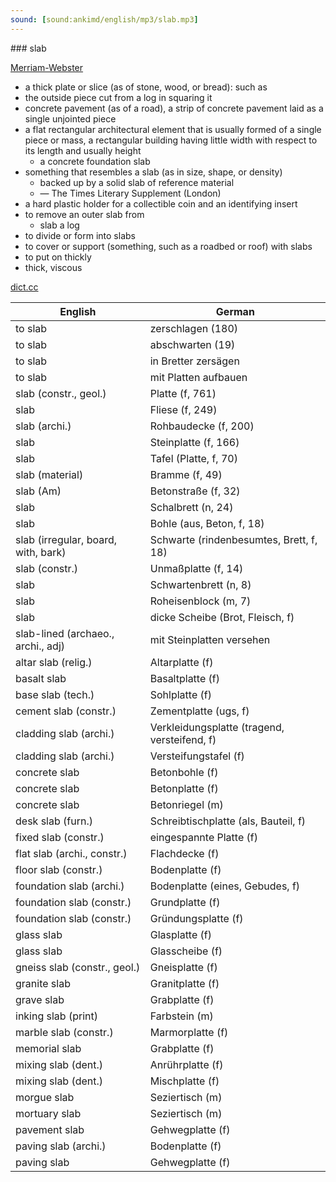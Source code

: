 ```yaml
---
sound: [sound:ankimd/english/mp3/slab.mp3]
---
```


\### slab

[Merriam-Webster](https://www.merriam-webster.com/dictionary/slab)

- a thick plate or slice (as of stone, wood, or bread): such as
- the outside piece cut from a log in squaring it
- concrete pavement (as of a road), a strip of concrete pavement laid as a single unjointed piece
- a flat rectangular architectural element that is usually formed of a single piece or mass, a rectangular building having little width with respect to its length and usually height
    - a concrete foundation slab
- something that resembles a slab (as in size, shape, or density)
    - backed up by a solid slab of reference material
    - — The Times Literary Supplement (London)
- a hard plastic holder for a collectible coin and an identifying insert
- to remove an outer slab from
    - slab a log
- to divide or form into slabs
- to cover or support (something, such as a roadbed or roof) with slabs
- to put on thickly
- thick, viscous

[dict.cc](https://www.dict.cc/slab)

| English        | German       |
| -------------- | ------------ |
| to slab | zerschlagen (180) |
| to slab | abschwarten (19) |
| to slab | in Bretter zersägen |
| to slab | mit Platten aufbauen |
| slab (constr., geol.) | Platte (f, 761) |
| slab | Fliese (f, 249) |
| slab (archi.) | Rohbaudecke (f, 200) |
| slab | Steinplatte (f, 166) |
| slab | Tafel (Platte, f, 70) |
| slab (material) | Bramme (f, 49) |
| slab (Am) | Betonstraße (f, 32) |
| slab | Schalbrett (n, 24) |
| slab | Bohle (aus, Beton, f, 18) |
| slab (irregular, board, with, bark) | Schwarte (rindenbesumtes, Brett, f, 18) |
| slab (constr.) | Unmaßplatte (f, 14) |
| slab | Schwartenbrett (n, 8) |
| slab | Roheisenblock (m, 7) |
| slab | dicke Scheibe (Brot, Fleisch, f) |
| slab-lined (archaeo., archi., adj) | mit Steinplatten versehen |
| altar slab (relig.) | Altarplatte (f) |
| basalt slab | Basaltplatte (f) |
| base slab (tech.) | Sohlplatte (f) |
| cement slab (constr.) | Zementplatte (ugs, f) |
| cladding slab (archi.) | Verkleidungsplatte (tragend, versteifend, f) |
| cladding slab (archi.) | Versteifungstafel (f) |
| concrete slab | Betonbohle (f) |
| concrete slab | Betonplatte (f) |
| concrete slab | Betonriegel (m) |
| desk slab (furn.) | Schreibtischplatte (als, Bauteil, f) |
| fixed slab (constr.) | eingespannte Platte (f) |
| flat slab (archi., constr.) | Flachdecke (f) |
| floor slab (constr.) | Bodenplatte (f) |
| foundation slab (archi.) | Bodenplatte (eines, Gebudes, f) |
| foundation slab (constr.) | Grundplatte (f) |
| foundation slab (constr.) | Gründungsplatte (f) |
| glass slab | Glasplatte (f) |
| glass slab | Glasscheibe (f) |
| gneiss slab (constr., geol.) | Gneisplatte (f) |
| granite slab | Granitplatte (f) |
| grave slab | Grabplatte (f) |
| inking slab (print) | Farbstein (m) |
| marble slab (constr.) | Marmorplatte (f) |
| memorial slab | Grabplatte (f) |
| mixing slab (dent.) | Anrührplatte (f) |
| mixing slab (dent.) | Mischplatte (f) |
| morgue slab | Seziertisch (m) |
| mortuary slab | Seziertisch (m) |
| pavement slab | Gehwegplatte (f) |
| paving slab (archi.) | Bodenplatte (f) |
| paving slab | Gehwegplatte (f) |
